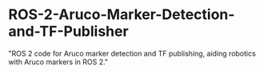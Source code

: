 # ROS-2-Aruco-Marker-Detection-and-TF-Publisher
"ROS 2 code for Aruco marker detection and TF publishing, aiding robotics with Aruco markers in ROS 2."
